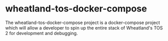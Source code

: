 # wheatland-tos-docker-compose

The wheatland-tos-docker-compose project is a docker-compose project which
will allow a developer to spin up the entire stack of Wheatland's TOS 2 for
development and debugging.